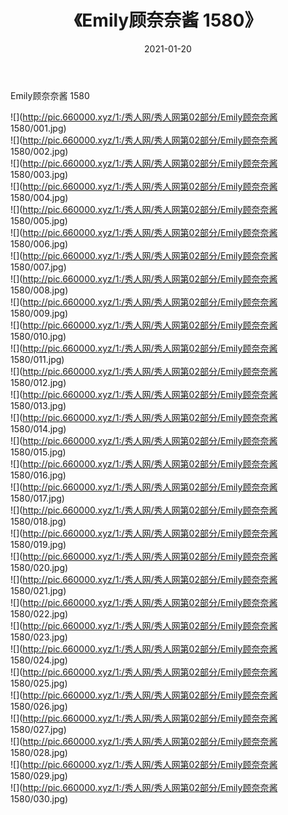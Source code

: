 ﻿---
layout: post
title:  《Emily顾奈奈酱 1580》
date:   2021-01-20
img: http://pic.660000.xyz/1:/秀人网/秀人网第02部分/Emily顾奈奈酱 1580/000.jpg
categories: [美女, 清纯, 唯美]
---

Emily顾奈奈酱 1580

  ![](http://pic.660000.xyz/1:/秀人网/秀人网第02部分/Emily顾奈奈酱 1580/001.jpg) <br> ![](http://pic.660000.xyz/1:/秀人网/秀人网第02部分/Emily顾奈奈酱 1580/002.jpg) <br> ![](http://pic.660000.xyz/1:/秀人网/秀人网第02部分/Emily顾奈奈酱 1580/003.jpg) <br> ![](http://pic.660000.xyz/1:/秀人网/秀人网第02部分/Emily顾奈奈酱 1580/004.jpg) <br> ![](http://pic.660000.xyz/1:/秀人网/秀人网第02部分/Emily顾奈奈酱 1580/005.jpg) <br> ![](http://pic.660000.xyz/1:/秀人网/秀人网第02部分/Emily顾奈奈酱 1580/006.jpg) <br> ![](http://pic.660000.xyz/1:/秀人网/秀人网第02部分/Emily顾奈奈酱 1580/007.jpg) <br> ![](http://pic.660000.xyz/1:/秀人网/秀人网第02部分/Emily顾奈奈酱 1580/008.jpg) <br> ![](http://pic.660000.xyz/1:/秀人网/秀人网第02部分/Emily顾奈奈酱 1580/009.jpg) <br> ![](http://pic.660000.xyz/1:/秀人网/秀人网第02部分/Emily顾奈奈酱 1580/010.jpg) <br> ![](http://pic.660000.xyz/1:/秀人网/秀人网第02部分/Emily顾奈奈酱 1580/011.jpg) <br> ![](http://pic.660000.xyz/1:/秀人网/秀人网第02部分/Emily顾奈奈酱 1580/012.jpg) <br> ![](http://pic.660000.xyz/1:/秀人网/秀人网第02部分/Emily顾奈奈酱 1580/013.jpg) <br> ![](http://pic.660000.xyz/1:/秀人网/秀人网第02部分/Emily顾奈奈酱 1580/014.jpg) <br> ![](http://pic.660000.xyz/1:/秀人网/秀人网第02部分/Emily顾奈奈酱 1580/015.jpg) <br> ![](http://pic.660000.xyz/1:/秀人网/秀人网第02部分/Emily顾奈奈酱 1580/016.jpg) <br> ![](http://pic.660000.xyz/1:/秀人网/秀人网第02部分/Emily顾奈奈酱 1580/017.jpg) <br> ![](http://pic.660000.xyz/1:/秀人网/秀人网第02部分/Emily顾奈奈酱 1580/018.jpg) <br> ![](http://pic.660000.xyz/1:/秀人网/秀人网第02部分/Emily顾奈奈酱 1580/019.jpg) <br> ![](http://pic.660000.xyz/1:/秀人网/秀人网第02部分/Emily顾奈奈酱 1580/020.jpg) <br> ![](http://pic.660000.xyz/1:/秀人网/秀人网第02部分/Emily顾奈奈酱 1580/021.jpg) <br> ![](http://pic.660000.xyz/1:/秀人网/秀人网第02部分/Emily顾奈奈酱 1580/022.jpg) <br> ![](http://pic.660000.xyz/1:/秀人网/秀人网第02部分/Emily顾奈奈酱 1580/023.jpg) <br> ![](http://pic.660000.xyz/1:/秀人网/秀人网第02部分/Emily顾奈奈酱 1580/024.jpg) <br> ![](http://pic.660000.xyz/1:/秀人网/秀人网第02部分/Emily顾奈奈酱 1580/025.jpg) <br> ![](http://pic.660000.xyz/1:/秀人网/秀人网第02部分/Emily顾奈奈酱 1580/026.jpg) <br> ![](http://pic.660000.xyz/1:/秀人网/秀人网第02部分/Emily顾奈奈酱 1580/027.jpg) <br> ![](http://pic.660000.xyz/1:/秀人网/秀人网第02部分/Emily顾奈奈酱 1580/028.jpg) <br> ![](http://pic.660000.xyz/1:/秀人网/秀人网第02部分/Emily顾奈奈酱 1580/029.jpg) <br> ![](http://pic.660000.xyz/1:/秀人网/秀人网第02部分/Emily顾奈奈酱 1580/030.jpg) <br>